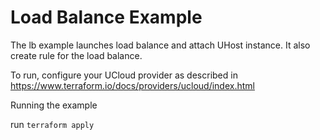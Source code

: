 # Load Balance Example

The lb example launches load balance and  attach UHost instance. It also create rule for the load balance.

To run, configure your UCloud provider as described in https://www.terraform.io/docs/providers/ucloud/index.html

Running the example

run `terraform apply`